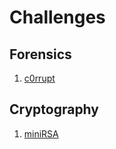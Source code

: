 # **Challenges**

## **Forensics**
1. <a href="Forensics/c0rrupt">c0rrupt</a>

## **Cryptography**
1. <a href="Cryptography/miniRSA">miniRSA</a>